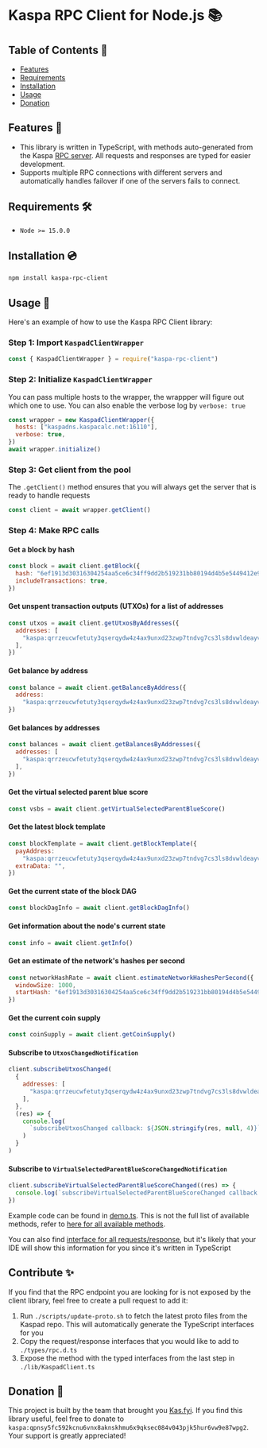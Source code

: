 # Kaspa RPC Client for Node.js 📚

## Table of Contents 📑

- [Features](#features-🌟)
- [Requirements](#requirements-🛠️)
- [Installation](#installation-💿)
- [Usage](#usage-🚀)
- [Donation](#donation-💖)

## Features 🌟

- This library is written in TypeScript, with methods auto-generated from the Kaspa [RPC server](https://github.com/kaspanet/kaspad/blob/c5aade7e7fe2ada7d97a0e30df9b4b36b4842f9e/infrastructure/network/netadapter/server/grpcserver/protowire/rpc.md#protowire.NotifyUtxosChangedRequestMessage). All requests and responses are typed for easier development.
- Supports multiple RPC connections with different servers and automatically handles failover if one of the servers fails to connect.

## Requirements 🛠️

- `Node >= 15.0.0`

## Installation 💿

```bash
npm install kaspa-rpc-client
```

## Usage 🚀

Here's an example of how to use the Kaspa RPC Client library:

### Step 1: Import `KaspadClientWrapper`

```javascript
const { KaspadClientWrapper } = require("kaspa-rpc-client")
```

### Step 2: Initialize `KaspadClientWrapper`

You can pass multiple hosts to the wrapper, the wrappper will figure out which one to use. You can also enable the verbose log by `verbose: true`

```javascript
const wrapper = new KaspadClientWrapper({
  hosts: ["kaspadns.kaspacalc.net:16110"],
  verbose: true,
})
await wrapper.initialize()
```

### Step 3: Get client from the pool

The `.getClient()` method ensures that you will always get the server that is ready to handle requests

```javascript
const client = await wrapper.getClient()
```

### Step 4: Make RPC calls

#### Get a block by hash

```javascript
const block = await client.getBlock({
  hash: "6ef1913d30316304254aa5ce6c34ff9dd2b519231bb80194d4b5e5449412e924",
  includeTransactions: true,
})
```

#### Get unspent transaction outputs (UTXOs) for a list of addresses

```javascript
const utxos = await client.getUtxosByAddresses({
  addresses: [
    "kaspa:qrrzeucwfetuty3qserqydw4z4ax9unxd23zwp7tndvg7cs3ls8dvwldeayv5",
  ],
})
```

#### Get balance by address

```javascript
const balance = await client.getBalanceByAddress({
  address:
    "kaspa:qrrzeucwfetuty3qserqydw4z4ax9unxd23zwp7tndvg7cs3ls8dvwldeayv5",
})
```

#### Get balances by addresses

```javascript
const balances = await client.getBalancesByAddresses({
  addresses: [
    "kaspa:qrrzeucwfetuty3qserqydw4z4ax9unxd23zwp7tndvg7cs3ls8dvwldeayv5",
  ],
})
```

#### Get the virtual selected parent blue score

```javascript
const vsbs = await client.getVirtualSelectedParentBlueScore()
```

#### Get the latest block template

```javascript
const blockTemplate = await client.getBlockTemplate({
  payAddress:
    "kaspa:qrrzeucwfetuty3qserqydw4z4ax9unxd23zwp7tndvg7cs3ls8dvwldeayv5",
  extraData: "",
})
```

#### Get the current state of the block DAG

```javascript
const blockDagInfo = await client.getBlockDagInfo()
```

#### Get information about the node's current state

```javascript
const info = await client.getInfo()
```

#### Get an estimate of the network's hashes per second

```javascript
const networkHashRate = await client.estimateNetworkHashesPerSecond({
  windowSize: 1000,
  startHash: "6ef1913d30316304254aa5ce6c34ff9dd2b519231bb80194d4b5e5449412e924",
})
```

#### Get the current coin supply

```javascript
const coinSupply = await client.getCoinSupply()
```

#### Subscribe to `UtxosChangedNotification`

```javascript
client.subscribeUtxosChanged(
  {
    addresses: [
      "kaspa:qrrzeucwfetuty3qserqydw4z4ax9unxd23zwp7tndvg7cs3ls8dvwldeayv5",
    ],
  },
  (res) => {
    console.log(
      `subscribeUtxosChanged callback: ${JSON.stringify(res, null, 4)}`
    )
  }
)
```

#### Subscribe to `VirtualSelectedParentBlueScoreChangedNotification`

```javascript
client.subscribeVirtualSelectedParentBlueScoreChanged((res) => {
  console.log(`subscribeVirtualSelectedParentBlueScoreChanged callback: ${res}`)
})
```
Example code can be found in [demo.ts](https://github.com/Cryptok777/kaspa-rpc-client/blob/main/demo.ts). This is not the full list of available methods, refer to [here for all available methods](https://github.com/Cryptok777/kaspa-rpc-client/blob/main/lib/KaspadClient.ts).

You can also find [interface for all requests/response](https://github.com/Cryptok777/kaspa-rpc-client/blob/main/types/rpc.d.ts), but it's likely that your IDE will show this information for you since it's written in TypeScript

## Contribute ✨

If you find that the RPC endpoint you are looking for is not exposed by the client library, feel free to create a pull request to add it:

1. Run `./scripts/update-proto.sh` to fetch the latest proto files from the Kaspad repo. This will automatically generate the TypeScript interfaces for you
2. Copy the request/response interfaces that you would like to add to `./types/rpc.d.ts`
3. Expose the method with the typed interfaces from the last step in `./lib/KaspadClient.ts`


## Donation 💖

This project is built by the team that brought you [Kas.fyi](https://kas.fyi/). If you find this library useful, feel free to donate to `kaspa:qpnsy5fc592kcnu6vnx8aknskhmu6x9qksec084v043pjk5hur6vw9e87wpg2`. Your support is greatly appreciated!
